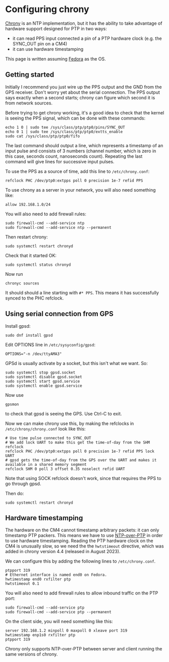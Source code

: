 # Configuring chrony

[Chrony](https://chrony-project.org/) is an NTP implementation, but it has the ability to take advantage of hardware support designed for PTP in two ways:

- it can read PPS input connected a pin of a PTP hardware clock (e.g. the SYNC_OUT pin on a CM4)
- it can use hardware timestamping

This page is written assuming [Fedora](fedora.md) as the OS.

## Getting started

Initially I recommend you just wire up the PPS output and the GND from the GPS receiver. Don't worry yet about the serial connection. The PPS output says exactly when a second starts; chrony can figure which second it is from network sources.

Before trying to get chrony working, it's a good idea to check that the kernel is seeing the PPS signal, which can be done
with these commands:

```
echo 1 0 | sudo tee /sys/class/ptp/ptp0/pins/SYNC_OUT
echo 0 1 | sudo tee /sys/class/ptp/ptp0/extts_enable
sudo cat /sys/class/ptp/ptp0/fifo
```

The last command should output a line, which represents a timestamp of an input pulse and consists of 3 numbers (channel number, which is zero in this case, seconds count, nanoseconds count). Repeating the last command will give lines for successive input pulses.

To use the PPS as a source of time, add this line to `/etc/chrony.conf`:

```
refclock PHC /dev/ptp0:extpps poll 0 precision 1e-7 refid PPS
```

To use chrony as a server in your network, you will also need something like:

```
allow 192.168.1.0/24
```

You will also need to add firewall rules:

```
sudo firewall-cmd --add-service ntp
sudo firewall-cmd --add-service ntp --permanent
```

Then restart chrony:

```
sudo systemctl restart chronyd
```


Check that it started OK:

```
sudo systemctl status chronyd
```

Now run

```
chronyc sources
```

It should should a line starting with `#* PPS`. This means it has successfully synced to the PHC refclock.

## Using serial connection from GPS

Install gpsd:

```
sudo dnf install gpsd
```

Edit OPTIONS line in `/etc/sysyconfig/gpsd`:

```
OPTIONS="-n /dev/ttyAMA3"
```

GPSd is usually activate by a socket, but this isn't what we want. So:

```
sudo systemctl stop gpsd.socket
sudo systemctl disable gpsd.socket
sudo systemctl start gpsd.service
sudo systemctl enable gpsd.service
```

Now use

```
gpsmon
```

to check that gpsd is seeing the GPS. Use Ctrl-C to exit.

Now we can make chrony use this, by making the refclocks in `/etc/chrony/chrony.conf` look like this:

```
# Use time pulse connected to SYNC_OUT
# We add lock UART to make this get the time-of-day from the SHM refclock
refclock PHC /dev/ptp0:extpps poll 0 precision 1e-7 refid PPS lock UART
# gpsd gets the time-of-day from the GPS over the UART and makes it available in a shared memory segment
refclock SHM 0 poll 3 offset 0.35 noselect refid UART
```

Note that using SOCK refclock doesn't work, since that requires the PPS to go through gpsd.

Then do:

```
sudo systemctl restart chronyd
```

## Hardware timestamping

The hardware on the CM4 cannot timestamp arbitrary packets: it can only timestamp PTP packers.
This means we have to use [NTP-over-PTP](https://datatracker.ietf.org/doc/draft-ietf-ntp-over-ptp/) in order to use hardware timestamping.
Reading the PTP hardware clock on the CM4 is unusually slow, so we need the
the `hwtstimeout` directive, which was added in chrony version 4.4 (released in August 2023).

We can configure this by adding the following lines to `/etc/chrony.conf`.

```
ptpport 319
# Ethernet interface is named end0 on Fedora.
hwtimestamp end0 rxfilter ptp
hwtstimeout 0.1
```

You will also need to add firewall rules to allow inbound traffic on the PTP port:

```
sudo firewall-cmd --add-service ptp
sudo firewall-cmd --add-service ptp --permanent
```

On the client side, you will need something like this:

```
server 192.168.1.2 minpoll 0 maxpoll 0 xleave port 319
hwtimestamp enp1s0 rxfilter ptp
ptpport 319
```

Chrony only supports NTP-over-PTP between server and client running the same versions of chrony.





